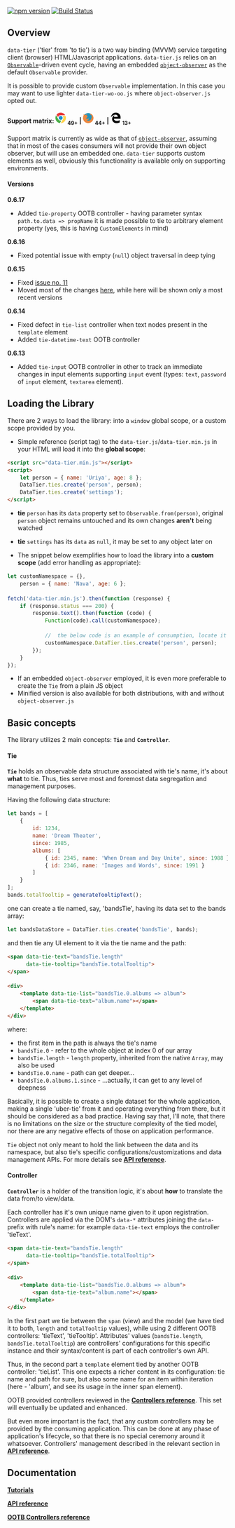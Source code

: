 [![npm version](https://badge.fury.io/js/data-tier.svg)](https://badge.fury.io/js/data-tier)
[![Build Status](https://travis-ci.org/gullerya/data-tier.svg?branch=master)](https://travis-ci.org/gullerya/data-tier)

## Overview

`data-tier` ('tier' from 'to tie') is a two way binding (MVVM) service targeting client (browser) HTML/Javascript applications.
`data-tier.js` relies on an [`Observable`](https://github.com/gullerya/object-observer-js#observable-static-properties)-driven event cycle, having an embedded [`object-observer`](https://github.com/gullerya/object-observer-js) as the default `Observable` provider.

It is possible to provide custom `Observable` implementation. In this case you may want to use lighter `data-tier-wo-oo.js` where `object-observer.js` opted out.

#### Support matrix: ![CHROME](tools/browser_icons/chrome.png) <sub>49+</sub> | ![FIREFOX](tools/browser_icons/firefox.png) <sub>44+</sub> | ![EDGE](tools/browser_icons/edge.png) <sub>13+</sub>
Support matrix is currently as wide as that of [`object-observer`](https://github.com/gullerya/object-observer-js), assuming that in most of the cases consumers will not provide their own object observer, but will use an embedded one.
`data-tier` supports custom elements as well, obviously this functionality is available only on supporting environments.

#### Versions

__0.6.17__
  - Added `tie-property` OOTB controller - having parameter syntax `path.to.data => propName` it is made possible to tie to arbitrary element property (yes, this is having `CustomElements` in mind)

__0.6.16__
  - Fixed potential issue with empty (`null`) object traversal in deep tying

__0.6.15__
  - Fixed [issue no. 11](https://github.com/gullerya/data-tier/issues/11)
  - Moved most of the changes [here](changelog.md), while here will be shown only a most recent versions

__0.6.14__
  - Fixed defect in `tie-list` controller when text nodes present in the `template` element
  - Added `tie-datetime-text` OOTB controller

__0.6.13__
  - Added `tie-input` OOTB controller in other to track an immediate changes in input elements supporting `input` event (types: `text`, `password` of `input` element, `textarea` element).


## Loading the Library

There are 2 ways to load the library: into a `window` global scope, or a custom scope provided by you.

* Simple reference (script tag) to the `data-tier.js`/`data-tier.min.js` in your HTML will load it into the __global scope__:
```html
<script src="data-tier.min.js"></script>
<script>
	let person = { name: 'Uriya', age: 8 };
	DataTier.ties.create('person', person);
	DataTier.ties.create('settings');
</script>
```
<sup><sub>
* __tie__ `person` has its `data` property set to `Observable.from(person)`, original `person` object remains untouched and its own changes __aren't__ being watched
* __tie__ `settings` has its `data` as `null`, it may be set to any object later on
</sub></sup>

* The snippet below exemplifies how to load the library into a __custom scope__ (add error handling as appropriate):
```javascript
let customNamespace = {},
    person = { name: 'Nava', age: 6 };

fetch('data-tier.min.js').then(function (response) {
	if (response.status === 200) {
		response.text().then(function (code) {
			Function(code).call(customNamespace);
			
			//	the below code is an example of consumption, locate it in your app lifecycle/flow as appropriate
			customNamespace.DataTier.ties.create('person', person);
		});
	}
});
```
- If an embedded `object-observer` employed, it is even more preferable to create the `Tie` from a plain JS object 
- Minified version is also available for both distributions, with and without `object-observer.js`


## Basic concepts

The library utilizes 2 main concepts: __`Tie`__ and __`Controller`__.


#### Tie
__`Tie`__ holds an observable data structure associated with tie's name, it's about __what__ to tie.
Thus, ties serve most and foremost data segregation and management purposes.

Having the following data structure:
```javascript
let bands = [
	{
		id: 1234,
		name: 'Dream Theater',
		since: 1985,
		albums: [
			{ id: 2345, name: 'When Dream and Day Unite', since: 1988 },
			{ id: 2346, name: 'Images and Words', since: 1991 }
		]
	}
];
bands.totalTooltip = generateTooltipText();
```
one can create a tie named, say, 'bandsTie', having its data set to the bands array:
```javascript
let bandsDataStore = DataTier.ties.create('bandsTie', bands);
```

and then tie any UI element to it via the tie name and the path:
```html
<span data-tie-text="bandsTie.length"
	  data-tie-tooltip="bandsTie.totalTooltip">
</span>

<div>
	<template data-tie-list="bandsTie.0.albums => album">
		<span data-tie-text="album.name"></span>
	</template>
</div>
```
where:
- the first item in the path is always the tie's name
- `bandsTie.0` - refer to the whole object at index 0 of our array
- `bandsTie.length` - `length` property, inherited from the native `Array`, may also be used
- `bandsTie.0.name` - path can get deeper...
- `bandsTie.0.albums.1.since` - ...actually, it can get to any level of deepness

Basically, it is possible to create a single dataset for the whole application, making a single 'uber-tie' from it and operating everything from there, but it should be considered as a bad practice.
Having say that, I'll note, that there is no limitations on the size or the structure complexity of the tied model, nor there are any negative effects of those on application performance.

`Tie` object not only meant to hold the link between the data and its namespace, but also tie's specific configurations/customizations and data management APIs.
For more details see [__API reference__](docs/api-reference.md).


#### Controller
__`Controller`__ is a holder of the transition logic, it's about __how__ to translate the data from/to view/data.

Each controller has it's own unique name given to it upon registration.
Controllers are applied via the DOM's `data-*` attributes joining the `data-` prefix with rule's name: for example `data-tie-text` employs the controller 'tieText'.
```html
<span data-tie-text="bandsTie.length"
	  data-tie-tooltip="bandsTie.totalTooltip">
</span>

<div>
	<template data-tie-list="bandsTie.0.albums => album">
		<span data-tie-text="album.name"></span>
	</template>
</div>
```
In the first part we tie between the `span` (view) and the model (we have tied it to both, `length` and `totalTooltip` values), while using 2 different OOTB controllers: 'tieText', 'tieTooltip'.
Attributes' values (`bandsTie.length`, `bandsTie.totalTooltip`) are controllers' configurations for this specific instance and their syntax/content is part of each controller's own API.

Thus, in the second part a `template` element tied by another OOTB controller: 'tieList'.
This one expects a richer content in its configuration: tie name and path for sure, but also some name for an item within iteration (here - 'album', and see its usage in the inner span element).

OOTB provided controllers reviewed in the [__Controllers reference__](docs/controllers-reference.md).
This set will eventually be updated and enhanced.

But even more important is the fact, that any custom controllers may be provided by the consuming application.
This can be done at any phase of application's lifecycle, so that there is no special ceremony around it whatsoever.
Controllers' management described in the relevant section in [__API reference__](docs/api-reference.md).

## Documentation
[__Tutorials__](docs/tutorials.md)

[__API reference__](docs/api-reference.md)

[__OOTB Controllers reference__](docs/controllers-reference.md)